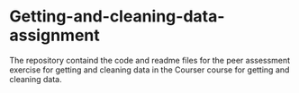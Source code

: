Getting-and-cleaning-data-assignment
====================================

The repository containd the code and readme files for the peer assessment exercise for getting and cleaning data in the Courser course for getting and cleaning data.
